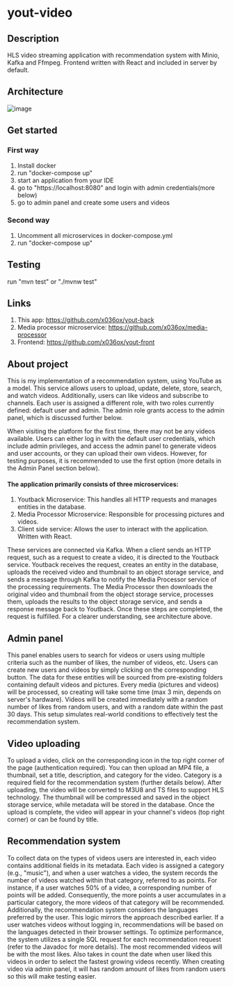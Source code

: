 # yout-video

## Description

HLS video streaming application with recommendation system with Minio, Kafka and Ffmpeg.
Frontend written with React and included in server by default.

## Architecture

![image](architecture.png)

## Get started

### First way

1. Install docker
2. run "docker-compose up"
3. start an application from your IDE
4. go to "https://localhost:8080" and login with admin credentials(more below)
5. go to admin panel and create some users and videos

### Second way

1. Uncomment all microservices in  docker-compose.yml
2. run "docker-compose up"

## Testing

run "mvn test" or "./mvnw test"

## Links

1. This app: https://github.com/x036ox/yout-back
2. Media processor microservice: https://github.com/x036ox/media-processor
3. Frontend:  https://github.com/x036ox/yout-front

## About project

This is my implementation of a recommendation system, using YouTube as a model. This service allows users to upload,
update, delete, store, search, and watch videos. Additionally, users can like videos and subscribe to channels.
Each user is assigned a different role, with two roles currently defined: default user and admin. The admin role
grants access to the admin panel, which is discussed further below.

When visiting the platform for the first time, there may not be any videos available. Users can either log in with
the default user credentials, which include admin privileges, and access the admin panel to generate videos and user
accounts, or they can upload their own videos. However, for testing purposes, it is recommended to use the first
option (more details in the Admin Panel section below).

#### The application primarily consists of three microservices:

1. Youtback Microservice: This handles all HTTP requests and manages entities in the database.
2. Media Processor Microservice: Responsible for processing pictures and videos.
3. Client side service: Allows the user to interact with the application. Written with React.

These services are connected via Kafka. When a client sends an HTTP request, such as a request to create a video,
it is directed to the Youtback service. Youtback receives the request, creates an entity in the database, uploads
the received video and thumbnail to an object storage service, and sends a message through Kafka to notify the
Media Processor service of the processing requirements. The Media Processor then downloads the original video and
thumbnail from the object storage service, processes them, uploads the results to the object storage service, and sends
a response message back to Youtback. Once these steps are completed, the request is fulfilled. For a clearer understanding,
see architecture above. 

## Admin panel
This panel enables users to search for videos or users using multiple criteria such as the number of likes, the
number of videos, etc. Users can create new users and videos by simply clicking on the corresponding button. The data
for these entities will be sourced from pre-existing folders containing default videos and pictures. Every media (pictures
and videos) will be processed, so creating will take some time (max 3 min, depends on server's hardware).
Videos will be created immediately with a random number of likes from random users, and with a random date within the past 30 days. This setup
simulates real-world conditions to effectively test the recommendation system.

## Video uploading

To upload a video, click on the corresponding icon in the top right corner of the page (authentication required).
You can then upload an MP4 file, a thumbnail, set a title, description, and category for the video. Category is a
required field for the recommendation system (further details below). After uploading, the video will be converted to
M3U8 and TS files to support HLS technology. The thumbnail will be compressed and saved in the object storage service,
while metadata will be stored in the database. Once the upload is complete, the video will appear in your channel's
videos (top right corner) or can be found by title.

## Recommendation system

To collect data on the types of videos users are interested in, each video contains additional fields in its metadata.
Each video is assigned a category (e.g., "music"), and when a user watches a video, the system records the number of
videos watched within that category, referred to as points. For instance, if a user watches 50% of a video, a
corresponding number of points will be added. Consequently, the more points a user accumulates in a particular
category, the more videos of that category will be recommended. Additionally, the recommendation system considers
the languages preferred by the user. This logic mirrors the approach described earlier. If a user watches videos
without logging in, recommendations will be based on the languages detected in their browser settings. To optimize
performance, the system utilizes a single SQL request for each recommendation request (refer to the Javadoc for more details).
The most recommended videos will be with the most likes. Also takes in count the date when user liked this videos in order to
select the fastest growing videos recently. When creating video via admin panel, it will has random amount of likes from random users
so this will make testing easier.

